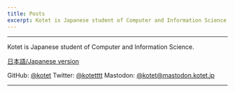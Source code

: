 ```yaml
---
title: Posts
excerpt: Kotet is Japanese student of Computer and Information Science.
---
```


---

Kotet is Japanese student of Computer and Information Science.

<a href="/" hreflang="ja">日本語/Japanese version</a>

GitHub: [@kotet](https://github.com/kotet)
Twitter: [@kotetttt](https://twitter.com/kotetttt)
Mastodon: [@kotet@mastodon.kotet.jp](https://mastodon.kotet.jp/@kotet)

---
